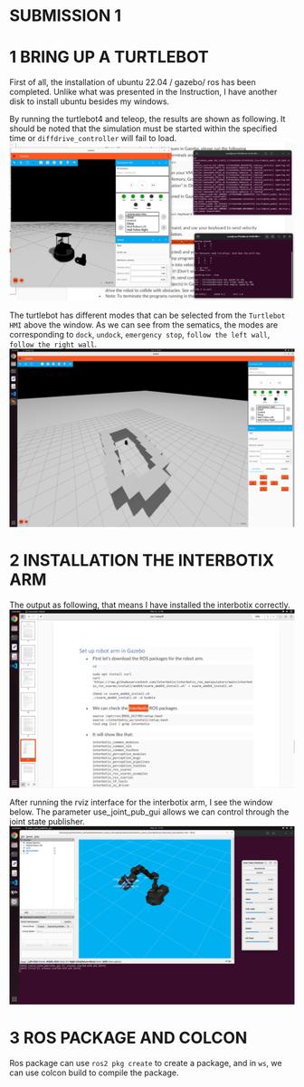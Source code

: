 SUBMISSION 1
===
# 1 BRING UP A TURTLEBOT
First of all, the installation of ubuntu 22.04 / gazebo/ ros has been completed. Unlike what was presented in the Instruction, I have another disk to install ubuntu besides my windows. 

By running the turtlebot4 and teleop, the results are shown as following. It should be noted that the simulation must be started within the specified time or `diffdrive_controller` will fail to load.
![alt text](image.png)

The turtlebot has different modes that can be selected from the `Turtlebot HMI` above the window.  As we can see from the sematics, the modes are corresponding to `dock`, `undock`, `emergency stop`, `follow the left wall`, `follow the right wall`.
![alt text](image-2.png)

# 2 INSTALLATION THE INTERBOTIX ARM

The output as following, that means I have installed the interbotix correctly.
![alt text](image-3.png)

After running the rviz interface for the interbotix arm, I see the window below. The parameter use_joint_pub_gui allows we can control through the joint state publisher.
![alt text](image-4.png)

# 3 ROS PACKAGE AND COLCON 
Ros package can use `ros2 pkg create` to create a package, and in `ws`, we can use colcon build to compile the package. 